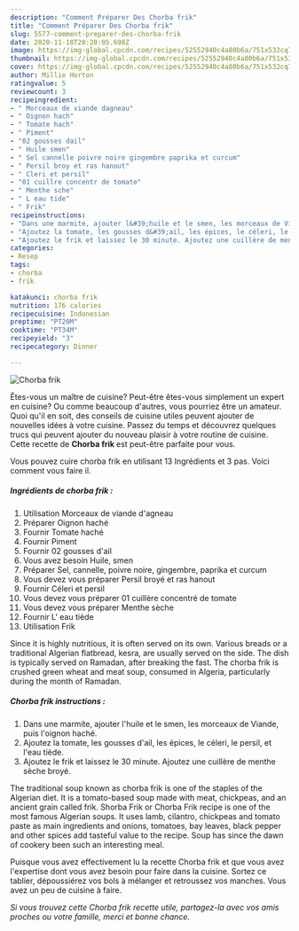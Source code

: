```yaml
---
description: "Comment Préparer Des Chorba frik"
title: "Comment Préparer Des Chorba frik"
slug: 5577-comment-preparer-des-chorba-frik
date: 2020-11-18T20:20:05.698Z
image: https://img-global.cpcdn.com/recipes/52552940c4a80b6a/751x532cq70/chorba-frik-photo-principale-de-la-recette.jpg
thumbnail: https://img-global.cpcdn.com/recipes/52552940c4a80b6a/751x532cq70/chorba-frik-photo-principale-de-la-recette.jpg
cover: https://img-global.cpcdn.com/recipes/52552940c4a80b6a/751x532cq70/chorba-frik-photo-principale-de-la-recette.jpg
author: Millie Horton
ratingvalue: 5
reviewcount: 3
recipeingredient:
- " Morceaux de viande dagneau"
- " Oignon hach"
- " Tomate hach"
- " Piment"
- "02 gousses dail"
- " Huile smen"
- " Sel cannelle poivre noire gingembre paprika et curcum"
- " Persil broy et ras hanout"
- " Cleri et persil"
- "01 cuillre concentr de tomate"
- " Menthe sche"
- " L eau tide"
- " Frik"
recipeinstructions:
- "Dans une marmite, ajouter l&#39;huile et le smen, les morceaux de Viande, puis l&#39;oignon haché."
- "Ajoutez la tomate, les gousses d&#39;ail, les épices, le céleri, le persil, et l&#39;eau tiède."
- "Ajoutez le frik et laissez le 30 minute. Ajoutez une cuillère de menthe sèche broyé."
categories:
- Resep
tags:
- chorba
- frik

katakunci: chorba frik 
nutrition: 176 calories
recipecuisine: Indonesian
preptime: "PT20M"
cooktime: "PT34M"
recipeyield: "3"
recipecategory: Dinner

---
```



![Chorba frik](https://img-global.cpcdn.com/recipes/52552940c4a80b6a/751x532cq70/chorba-frik-photo-principale-de-la-recette.jpg)

Êtes-vous un maître de cuisine? Peut-être êtes-vous simplement un expert en cuisine? Ou comme beaucoup d'autres, vous pourriez être un amateur. Quoi qu'il en soit, des conseils de cuisine utiles peuvent ajouter de nouvelles idées à votre cuisine. Passez du temps et découvrez quelques trucs qui peuvent ajouter du nouveau plaisir à votre routine de cuisine. Cette recette de <strong> Chorba frik </strong> est peut-être parfaite pour vous.

<!--inarticleads1-->

Vous pouvez cuire chorba frik en utilisant 13 Ingrédients et 3 pas. Voici comment vous faire il.

##### Ingrédients de chorba frik :

1. Utilisation  Morceaux de viande d&#39;agneau
1. Préparer  Oignon haché
1. Fournir  Tomate haché
1. Fournir  Piment
1. Fournir 02 gousses d&#39;ail
1. Vous avez besoin  Huile, smen
1. Préparer  Sel, cannelle, poivre noire, gingembre, paprika et curcum
1. Vous devez vous préparer  Persil broyé et ras hanout
1. Fournir  Céleri et persil
1. Vous devez vous préparer 01 cuillère concentré de tomate
1. Vous devez vous préparer  Menthe sèche
1. Fournir  L&#39; eau tiède
1. Utilisation  Frik


Since it is highly nutritious, it is often served on its own. Various breads or a traditional Algerian flatbread, kesra, are usually served on the side. The dish is typically served on Ramadan, after breaking the fast. The chorba frik is crushed green wheat and meat soup, consumed in Algeria, particularly during the month of Ramadan. 

<!--inarticleads2-->

##### Chorba frik instructions :

1. Dans une marmite, ajouter l&#39;huile et le smen, les morceaux de Viande, puis l&#39;oignon haché.
1. Ajoutez la tomate, les gousses d&#39;ail, les épices, le céleri, le persil, et l&#39;eau tiède.
1. Ajoutez le frik et laissez le 30 minute. Ajoutez une cuillère de menthe sèche broyé.


The traditional soup known as chorba frik is one of the staples of the Algerian diet. It is a tomato-based soup made with meat, chickpeas, and an ancient grain called frik. Shorba Frik or Chorba Frik recipe is one of the most famous Algerian soups. It uses lamb, cilantro, chickpeas and tomato paste as main ingredients and onions, tomatoes, bay leaves, black pepper and other spices add tasteful value to the recipe. Soup has since the dawn of cookery been such an interesting meal. 

<!--inarticleads1-->

<p>
Puisque vous avez effectivement lu la recette Chorba frik et que vous avez l'expertise dont vous avez besoin pour faire dans la cuisine. Sortez ce tablier, dépoussiérez vos bols à mélanger et retroussez vos manches. Vous avez un peu de cuisine à faire.
</p>

<p>
<i>Si vous trouvez cette Chorba frik recette utile, partagez-la avec vos amis proches ou votre famille, merci et bonne chance.</i>
</p>
